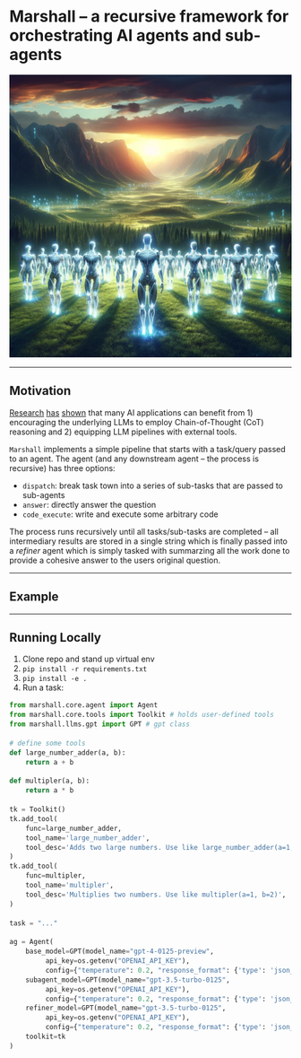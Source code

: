 # Marshall – a recursive framework for orchestrating AI agents and sub-agents 

![Marshall](marshall/assets/marshall_dalle.png) 

-------- 

## Motivation

[Research](https://arxiv.org/abs/2201.11903) [has](https://arxiv.org/abs/2402.05120) [shown](https://arxiv.org/abs/2309.07864) that many AI applications can benefit from 1) encouraging the underlying LLMs to employ Chain-of-Thought (CoT) reasoning and 2) equipping LLM pipelines with external tools. 

`Marshall` implements a simple pipeline that starts with a task/query passed to an agent. The agent (and any downstream agent – the process is recursive) has three options:

- `dispatch`: break task town into a series of sub-tasks that are passed to sub-agents
- `answer`: directly answer the question 
- `code_execute`: write and execute some arbitrary code

The process runs recursively until all tasks/sub-tasks are completed – all intermediary results are stored in a single string which is finally passed into a *refiner* agent which is simply tasked with summarzing all the work done to provide a cohesive answer to the users original question. 

------- 

## Example



------ 

## Running Locally 


1. Clone repo and stand up virtual env 
2. `pip install -r requirements.txt` 
3. `pip install -e .` 
4. Run a task:  

```python
from marshall.core.agent import Agent 
from marshall.core.tools import Toolkit # holds user-defined tools 
from marshall.llms.gpt import GPT # gpt class  

# define some tools 
def large_number_adder(a, b):
    return a + b  

def multipler(a, b):
    return a * b 

tk = Toolkit() 
tk.add_tool(
    func=large_number_adder,
    tool_name='large_number_adder',
    tool_desc='Adds two large numbers. Use like large_number_adder(a=1, b=2)',
) 
tk.add_tool(
    func=multipler,
    tool_name='multipler',
    tool_desc='Multiplies two numbers. Use like multipler(a=1, b=2)',
)

task = "..."  

ag = Agent(
    base_model=GPT(model_name="gpt-4-0125-preview", 
         api_key=os.getenv("OPENAI_API_KEY"), 
         config={"temperature": 0.2, "response_format": {'type': 'json_object'}}), 
    subagent_model=GPT(model_name="gpt-3.5-turbo-0125", 
         api_key=os.getenv("OPENAI_API_KEY"), 
         config={"temperature": 0.2, "response_format": {'type': 'json_object'}}), 
    refiner_model=GPT(model_name="gpt-3.5-turbo-0125", 
         api_key=os.getenv("OPENAI_API_KEY"), 
         config={"temperature": 0.2, "response_format": {'type': 'json_object'}}), 
    toolkit=tk
) 
```


